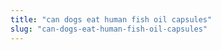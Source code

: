 ```yaml
---
title: "can dogs eat human fish oil capsules"
slug: "can-dogs-eat-human-fish-oil-capsules"
---
```


